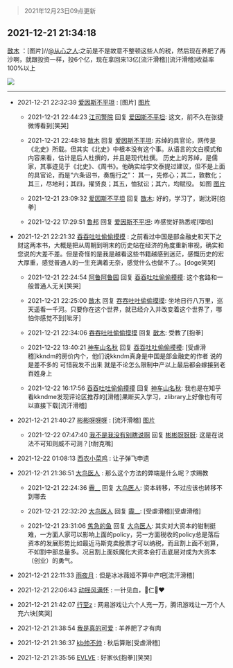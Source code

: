 > 2021年12月23日09点更新
<link rel="stylesheet" href="https://cdn.jsdelivr.net/gh/taotie6/sampleJSON@main/css/photo_show.css">
<meta name="referrer" content="no-referrer" />


 ## 2021-12-21 21:34:18 

 [㪚木](https://www.coolapk.com/feed/32279618?shareKey=YzBhNmE2MWVjMjY1NjFjMWRkMmY~) ：[图片]//<a class="feed-link-uname" href="/u/从心之人">@从心之人</a>:之前是不是故意不整顿这些人的税，然后现在养肥了再沙啊，就跟投资一样，投6个亿，现在拿回来13亿[流汗滑稽][流汗滑稽]收益率100%以上 

<div class="album">
<img class="img-item" src="http://image.coolapk.com/feed/2021/1221/21/1081091_3a9caf6c_3657_8216_583@1080x613.png" />
</div>

 ------- 

- 2021-12-21 22:32:39 [爱因斯不平坦](uid=834251) : [图片] [图片](http://image.coolapk.com/feed/2021/1221/22/834251_48d05dec_7153_3566_292@1164x1432.jpeg)

    - 2021-12-21 22:44:23 [江司警院](uid=1105985) 回复 [爱因斯不平坦](uid=834251): 这文，前不久在张捷微博看到[笑哭] 

    - 2021-12-21 22:48:18 [㪚木](uid=1081091) 回复 [爱因斯不平坦](uid=834251): 苏绰的具官论，网传是《北史》所载。但其实《北史》中根本没有这个事。从语言的文白模式和内容来看，估计是后人杜撰的，并且是现代杜撰。
历史上的苏绰，是儒家，其事迹见于《北史》、《周书》。他确实给宇文泰提过建议，但不是上面的具官论，而是“六条诏书，奏施行之”：
其一，先修心；其二<!--break-->，敦教化；其三，尽地利；其四，擢贤良；其五，恤狱讼；其六，均赋役。
如图 [图片](http://image.coolapk.com/feed/2021/1221/22/1081091_6ce42ff5_8038_6452_531@4790x1730.jpeg)

    - 2021-12-21 23:09:32 [爱因斯不平坦](uid=834251) 回复 [㪚木](uid=1081091): 好的，学习了，谢沈哥[抱拳] 

    - 2021-12-22 17:29:51 [鲁邦](uid=1538313) 回复 [爱因斯不平坦](uid=834251): 咋感觉好熟悉呢[嘿哈] 

- 2021-12-21 22:21:32 [吞吞吐吐偷偷摸摸](uid=4177414) : 之前看过中国是部金融史和天下之财这两本书，大概是把从周朝到明末的历史站在经济的角度重新审视，确实和您说的大差不差。但是奇怪的是我是越看这些书籍越感到迷茫，感慨历史的宏大厚重，感觉普通人的一生充满着无奈，感觉什么也做不了。。[doge笑哭] 

    - 2021-12-21 22:24:54 [阿鲁阿鲁园](uid=8744023) 回复 [吞吞吐吐偷偷摸摸](uid=4177414): 这个套路和一般普通人无关[笑哭] 

    - 2021-12-21 22:25:00 [㪚木](uid=1081091) 回复 [吞吞吐吐偷偷摸摸](uid=4177414): 坐地日行八万里，巡天遥看一千河。只要你在这个世界，就已经介入并改变着这个世界了，哪怕你感觉不到[呲牙] 

    - 2021-12-21 22:34:06 [吞吞吐吐偷偷摸摸](uid=4177414) 回复 [㪚木](uid=1081091): 受教了[抱拳] 

    - 2021-12-22 13:40:21 [神车山名秋](uid=1030948) 回复 [吞吞吐吐偷偷摸摸](uid=4177414): [受虐滑稽]kkndm的房价内个，他们说kkndm真身是中国是部金融史的作者
说的是差不多的 可惜我发不出来  就是不论怎么限制中产以上最后都会嫁接到老百姓身上 

    - 2021-12-22 16:17:56 [吞吞吐吐偷偷摸摸](uid=4177414) 回复 [神车山名秋](uid=1030948): 我也是在知乎看kkndme发现评论区推荐的[滑稽]果断买入学习，zlibrary上好像也有可以直接下载[流汗滑稽] 

- 2021-12-21 21:40:27 [彬彬呀呀呀](uid=3373298) : [流汗滑稽] [图片](http://image.coolapk.com/feed/2021/1221/21/3373298_58026ad2_4025_7382_414@1080x2160.jpeg)

    - 2021-12-22 07:47:40 [我不是我没有别瞎说啊](uid=2231912) 回复 [彬彬呀呀呀](uid=3373298): 这是在说法不可知则威不可测？[t耐克嘴] 

- 2021-12-22 01:08:13 [西农小菜鸡](uid=3063280) : 让子弹飞申遗 

- 2021-12-21 21:36:51 [大鸟医人](uid=1511304) : 那么这个方法的弊端是什么呢？求赐教 

    - 2021-12-21 22:24:36 [霽__](uid=2393793) 回复 [大鸟医人](uid=1511304): 资本转移，不过应该也转移不到哪去 

    - 2021-12-21 22:32:20 [大鸟医人](uid=1511304) 回复 [霽__](uid=2393793): [受虐滑稽][受虐滑稽] 

    - 2021-12-21 23:31:06 [焦急的鱼](uid=1066955) 回复 [大鸟医人](uid=1511304): 其实对大资本的钳制挺难，一方面人家可以影响上面的policy，另一方面税收的policy总是落后资本的发展形势比如最近马斯克卖股票才可以纳税，而且割上面不划算，不如割中部总量多。况且割上面妖魔化大资本会打击底层对成为大资本（创业）的勇气。 

- 2021-12-21 22:11:33 [雨夜月](uid=2036968) : 但是冰冰薇娅不算中产吧[流汗滑稽] 

- 2021-12-21 22:06:43 [动摇风满怀](uid=2908614) : 一针见血，🦐仁🐷❤️ 

- 2021-12-21 21:42:07 [行至z](uid=582810) : 网易游戏让六个人充一万，腾讯游戏让一万个人充六块[笑哭] 

- 2021-12-21 21:38:54 [我是真的可爱](uid=731138) : 羊养肥了才有肉 

- 2021-12-21 21:36:37 [kb帅不帅](uid=1534346) : 秋后算账[受虐滑稽] 

- 2021-12-21 21:35:56 [EVLVE](uid=624501) : 好家伙[抱拳][笑哭] 

